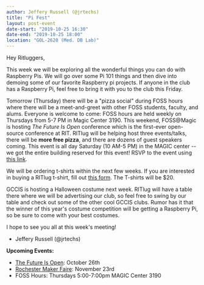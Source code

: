 ```yaml
---
author: Jeffery Russell (@jrtechs)
title: "Pi Fest"
layout: post-event
date-start: "2019-10-25 16:30"
date-end: "2019-10-25 18:00"
location: "GOL-2620 (Med. DB Lab)"
---
```


Hey Ritluggers,

This week we will be exploring all the wonderful things you can do with Raspberry Pis.
We will go over some Pi 101 things and then dive into demoing some of our favorite Raspberry pi projects.
If anyone in the club has a Raspberry Pi, feel free to bring it with you to the club this Friday.

Tomorrow (Thursday) there will be a "pizza social" during FOSS hours where there will be a meet-and-greet with other FOSS students, faculty, and alums.
Everyone is welcome to come: FOSS hours are held weekly on Thursdays from 5-7 PM in Magic Center 3190.
This weekend, FOSS@Magic is hosting *The Future Is Open* conference which is the first-ever open-source conference at RIT.
RITlug will be helping host three events/talks, there will be **more free pizza**, and there are dozens of guest speakers coming.
This event is all day Saturday (10 AM-5 PM) in the MAGIC center -- we got the entire building reserved for this event!
RSVP to the event using [this link](https://www.eventbrite.co.uk/e/the-future-is-open-2019-tickets-75016553531).

We will be ordering t-shirts within the next few weeks.
If you are interested in buying a RITlug t-shirt, fill out [this form](https://forms.gle/8zDpxyxFy9URTw71A).
The T-shirts will be $20. 

GCCIS is hosting a Halloween costume next week.
RITlug will have a table there where we will be advertising our club, so feel free to swing by our table and check out some of the other cool GCCIS clubs.
Rumor has it that the winner of this year's costume competition will be getting a Raspberry Pi, so be sure to come with your best costumes. 

I hope to see you all at this week's meeting!

- Jeffery Russell (@jrtechs)


**Upcoming Events:**

* [The Future Is Open](https://fossrit.github.io/events/2019/10/26/the-future-is-open/): October 26th
* [Rochester Maker Faire](https://rochester.makerfaire.com/): November 23rd
* FOSS Hours: Thursdays 5:00-7:00pm MAGIC Center 3190
